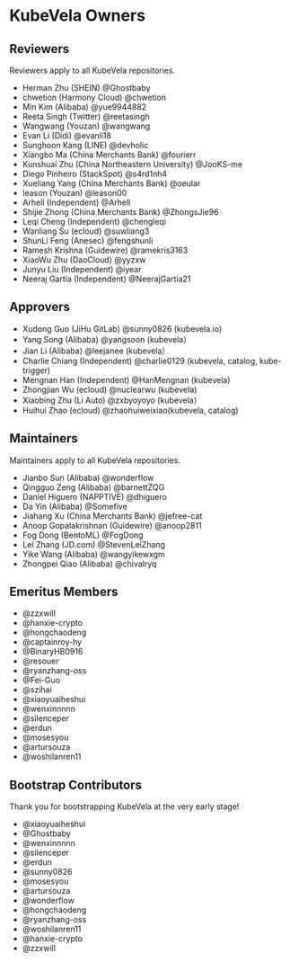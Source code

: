 # KubeVela Owners

## Reviewers

Reviewers apply to all KubeVela repositories.

- Herman Zhu (SHEIN) @Ghostbaby
- chwetion (Harmony Cloud) @chwetion
- Min Kim (Alibaba) @yue9944882
- Reeta Singh (Twitter) @reetasingh
- Wangwang (Youzan) @wangwang
- Evan Li (Didi) @evanli18
- Sunghoon Kang (LINE) @devholic
- Xiangbo Ma (China Merchants Bank) @fourierr
- Kunshuai Zhu (China Northeastern University) @JooKS-me
- Diego Pinheiro (StackSpot) @s4rd1nh4
- Xueliang Yang (China Merchants Bank) @oeular
- leason (Youzan) @leason00
- Arhell (Independent) @Arhell
- Shijie Zhong (China Merchants Bank) @ZhongsJie96
- Leqi Cheng (Independent) @chengleqi
- Wanliang Su (ecloud) @suwliang3
- ShunLi Feng (Anesec) @fengshunli
- Ramesh Krishna (Guidewire) @ramekris3163
- XiaoWu Zhu (DaoCloud) @yyzxw
- Junyu Liu (Independent) @iyear
- Neeraj Gartia (Independent) @NeerajGartia21

## Approvers

- Xudong Guo (JiHu GitLab) @sunny0826 (kubevela.io)
- Yang Song (Alibaba) @yangsoon (kubevela）
- Jian Li (Alibaba) @leejanee (kubevela）
- Charlie Chiang (Independent) @charlie0129 (kubevela, catalog, kube-trigger)
- Mengnan Han (Independent) @HanMengnan (kubevela)
- Zhongjian Wu (ecloud) @nuclearwu (kubevela)
- Xiaobing Zhu (Li Auto) @zxbyoyoyo (kubevela）
- Huihui Zhao (ecloud) @zhaohuiweixiao(kubevela, catalog)

## Maintainers

Maintainers apply to all KubeVela repositories.

- Jianbo Sun (Alibaba) @wonderflow
- Qingguo Zeng (Alibaba) @barnettZQG
- Daniel Higuero (NAPPTIVE) @dhiguero
- Da Yin (Alibaba) @Somefive
- Jiahang Xu (China Merchants Bank) @jefree-cat
- Anoop Gopalakrishnan (Guidewire) @anoop2811
- Fog Dong (BentoML) @FogDong
- Lei Zhang (JD.com) @StevenLeiZhang
- Yike Wang (Alibaba) @wangyikewxgm
- Zhongpei Qiao (Alibaba) @chivalryq

## Emeritus Members

- @zzxwill
- @hanxie-crypto
- @hongchaodeng
- @captainroy-hy
- @BinaryHB0916
- @resouer
- @ryanzhang-oss
- @Fei-Guo
- @szihai
- @xiaoyuaiheshui
- @wenxinnnnn
- @silenceper
- @erdun
- @mosesyou
- @artursouza
- @woshilanren11

## Bootstrap Contributors

Thank you for bootstrapping KubeVela at the very early stage!

- @xiaoyuaiheshui
- @Ghostbaby
- @wenxinnnnn
- @silenceper
- @erdun
- @sunny0826
- @mosesyou
- @artursouza
- @wonderflow
- @hongchaodeng
- @ryanzhang-oss
- @woshilanren11
- @hanxie-crypto
- @zzxwill

